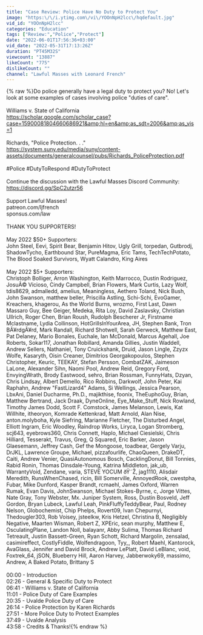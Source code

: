 ```yaml
---
title: "Case Review: Police Have No Duty to Protect You"
image: "https:\/\/i.ytimg.com\/vi\/YOOnNpH2lcc\/hqdefault.jpg"
vid_id: "YOOnNpH2lcc"
categories: "Education"
tags: ["Review:","Police","Protect"]
date: "2022-06-01T17:56:36+03:00"
vid_date: "2022-05-31T17:13:26Z"
duration: "PT45M32S"
viewcount: "13887"
likeCount: "775"
dislikeCount: ""
channel: "Lawful Masses with Leonard French"
---
```

{% raw %}Do police generally have a legal duty to protect you? No! Let's look at some examples of cases involving police &quot;duties of care&quot;.<br /><br />Williams v. State of California<br /><a rel="nofollow" target="blank" href="https://scholar.google.com/scholar_case?case=15900081804660686921&amp;hl=en&amp;as_sdt=2006&amp;as_vis=1">https://scholar.google.com/scholar_case?case=15900081804660686921&amp;hl=en&amp;as_sdt=2006&amp;as_vis=1</a><br /><br />Richards, &quot;Police Protection. . .&quot;<br /><a rel="nofollow" target="blank" href="https://system.suny.edu/media/suny/content-assets/documents/generalcounsel/pubs/Richards_PoliceProtection.pdf">https://system.suny.edu/media/suny/content-assets/documents/generalcounsel/pubs/Richards_PoliceProtection.pdf</a><br /><br />#Police #DutyToRespond #DutyToProtect<br /><br />Continue the discussion with the Lawful Masses Discord Community:<br /><a rel="nofollow" target="blank" href="https://discord.gg/SpC2utzr56">https://discord.gg/SpC2utzr56</a><br /><br />Support Lawful Masses!<br />patreon.com/ljfrench<br />sponsus.com/law<br /><br />THANK YOU SUPPORTERS!<br /><br />May 2022 $50+ Supporters:<br />John Steel, Eevi, Spirit Bear, Benjamin Hitov, Ugly Grill, torpedan, Gutbrodj, ShadowTycho, Earthbound Star, PureMagma, Eric Tams, TechTechPotato, The Blood Soaked Survivors, Wyatt Calandro, King Aires<br /><br />May 2022 $5+ Supporters:<br />Christoph Bolliger, Arron Washington, Keith Marrocco, Dustin Rodriguez, JosuÃ© Vicioso, Cindy Campbell, Brian Flowers, Mark Curtis, Lazy Wolf, tdis8629, admalledd, amelius, Meaningless, Aethero Toland, Nick Bush, John Swanson, matthew beller, Priscilla Astling, Schi-Schi, EvoGamer, Kreachers, khagerou, As the World Burns, wrozmo, First Last, Dawn Massaro Guy, Bee Geiger, Medeka, Rita Loy, David Zaslavsky, Christian Ullrich, Roger Chen, Brian Roush, Rudolph Bescherer Jr, Firstname Mclastname, Lydia Collinson, HotGrillsInYourArea, JH, Stephen Bank, Tron BÃ¥rdgÃ¥rd, Mark Randall, Richard Shotwell, Sarah Gerweck, Matthew East, Pat Delaney, Mario Bonales, Euchale, Ian McDonald, Marcus Agehall, Joe Roberts, Sokar117, Jonathan Robillard, Amanda Gillies, Justin Waddell, Andrew Sellers, Nathaniel, Tony Cruickshank, Druid, Jason Lingle, Zzyzx Wolfe, Kasaryth, Oisin Creaner, Dimitrios Georgakopoulos, Stephen Christopher, Keuric, TEEKAY, Stefan Persson, CombatZAK, Jaimeson LaLone, Alexander Sihn, Naomi Pool, Andrew Reid, Gregory Ford, EnvyingWrath, Brody Eastwood, sehro, Brian Rossman, FunnyHats, Dzyan, Chris Lindsay, Albert Demello, Rico Robbins, Darkwolf, John Peter, Kai Raphahn, Andrew &quot;FastLizard4&quot; Adams, Si Wellings, Jessica Pearson, LbxAni, Daniel Ducharme, Ph.D., majikthise, foonix, TheEuphoGuy, Brian, Matthew Bertrand, Jack Draak, DyneOnline, Eye_Make_Stuff, Nick Rowland, Timothy James Dodd, Scott F. Comstock, James Melanson, Lewis, Kat Willhite, itheoryon, Komrade Kettenkrad, Matt Arnold, Alan Nise, anton.molyboha, Kyle Siefring, Marianne Fletcher, The Disturbed Angel, Elliott Ingram, Eric Woodley, Raindrop Works, Liryca, Logan Stromberg, scj643, eyebrows360, Chris Connett, Haplo, Michael Ciesielski, Chris Hilliard, Tesserakt, Travus, Greg, Q Squared, Eric Barker, Jason Glaesemann, Jeffrey Cash, Gef the Mongoose, toadbear, Gergely Varju, DrJKL, Lawrence Groupe, Michael, pizzafourlife, ChaoQueen, DrakeDT, Caiti, Andrew Venier, QuasiAutonomous Bosch, CacklingDonut, Bill Tonnies, Rabid Ronin, Thomas Dinsdale-Young, Katrina Middleton, jak_ub, WarrantyVoid, Zendane, varia, STEVE YOCUM ðŸ˜Ž, jag1110, Alisdair Meredith, RunsWhenChased, ricin, Bill Somerville, AnnoyedRook, cwestpha, Fubar, Mike Dunford, Kasper Brandt, rcmaehl, James Oxford, Warren Rumak, Evan Davis, JohnSwanson, Michael Stokes-Byrne, c, Jorge Vittes, Nate Gray, Tony Webster, Mx. Juniper System, Ross, Dustin Bosveld, Jeff Gordon, Bryan Lubeck, Lawful Leah, PinkFluffyTeddyBear, Paul, Rodney Nelson, Globochemist, Chip Phelps, Rovert09, Ivan Chepurnyi, Thedougler303, Rob Voisey, jsteelkw, Kris Hetzel, Christina B, Negligibly Negative, Maarten Wisman, Robert Z, XPEric, sean murphy, Matthew E, OsculatingPlane, Landon Noll, balayanr, Abby Sulima, Thomas Richard Tetreault, Justin Bassett-Green, Ryan Schott, Richard Margolin, zensalad, casimireffect, CostlyFiddle, Wolfendragoon, Tyy_, Robert Maehl, Kantorock, AvaGlass, Jennifer and David Brock, Andrew LePlatt, David LeBlanc, void, Foxtrek_64, jSON, Blueberry Hill, Aaron Harvey, Jabberwoky69, massimo, Andrew, A Baked Potato, Brittany S<br /><br />00:00 - Introduction<br />02:26 - General &amp; Specific Duty to Protect<br />06:41 - Williams v. State of California<br />11:01 - Police Duty of Care Examples<br />20:35 - Uvalde Police Duty of Care<br />26:14 - Police Protection by Karen Richards<br />27:51 - More Police Duty to Protect Examples<br />37:49 - Uvalde Analysis<br />43:58 - Credits &amp; Thanks!{% endraw %}
